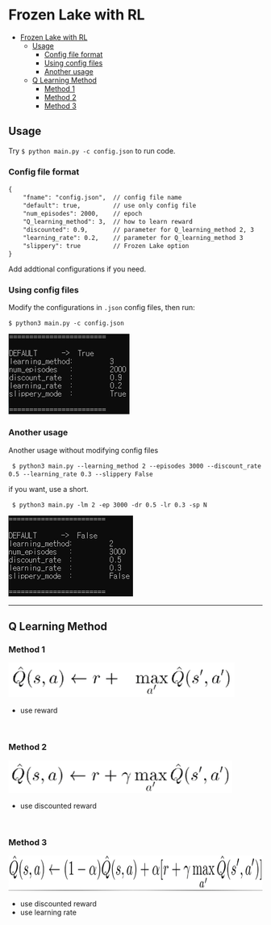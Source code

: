 # Frozen Lake with RL

* [Frozen Lake with RL](https://github.com/lkm2835/reinforcement_learning/tree/master/frozen_lake#frozen-lake-with-rl)
  * [Usage](https://github.com/lkm2835/reinforcement_learning/tree/master/frozen_lake#usage)
    * [Config file format](https://github.com/lkm2835/reinforcement_learning/tree/master/frozen_lake#config-file-format)
    * [Using config files](https://github.com/lkm2835/reinforcement_learning/tree/master/frozen_lake#using-config-files)
    * [Another usage](https://github.com/lkm2835/reinforcement_learning/tree/master/frozen_lake#another-usage)
  * [Q Learning Method](https://github.com/lkm2835/reinforcement_learning/tree/master/frozen_lake#q-learning-method)
    * [Method 1](https://github.com/lkm2835/reinforcement_learning/tree/master/frozen_lake#method-1)
    * [Method 2](https://github.com/lkm2835/reinforcement_learning/tree/master/frozen_lake#method-2)
    * [Method 3](https://github.com/lkm2835/reinforcement_learning/tree/master/frozen_lake#method-3)

## Usage
Try `$ python main.py -c config.json` to run code.
### Config file format
``` 
{
    "fname": "config.json",  // config file name
    "default": true,         // use only config file
    "num_episodes": 2000,    // epoch
    "Q_learning_method": 3,  // how to learn reward
    "discounted": 0.9,       // parameter for Q_learning_method 2, 3
    "learning_rate": 0.2,    // parameter for Q_learning_method 3
    "slippery": true         // Frozen Lake option
}
```
Add addtional configurations if you need.


### Using config files
Modify the configurations in `.json` config files, then run:
```
$ python3 main.py -c config.json
```

![default_setting](./readme_image/default_setting.PNG)


### Another usage
Another usage without modifying config files
```
 $ python3 main.py --learning_method 2 --episodes 3000 --discount_rate 0.5 --learning_rate 0.3 --slippery False
```


if you want, use a short.
```
 $ python3 main.py -lm 2 -ep 3000 -dr 0.5 -lr 0.3 -sp N
```

![user_setting](./readme_image/user_setting.PNG)


---
## Q Learning Method

### Method 1
![method1](./readme_image/method1.PNG)  
* use reward
<br>

### Method 2
![method2](./readme_image/method2.PNG)  
* use discounted reward
<br>

### Method 3
<img src="./readme_image/method3.PNG" width="700" height="70">  

* use discounted reward
* use learning rate

<br>
